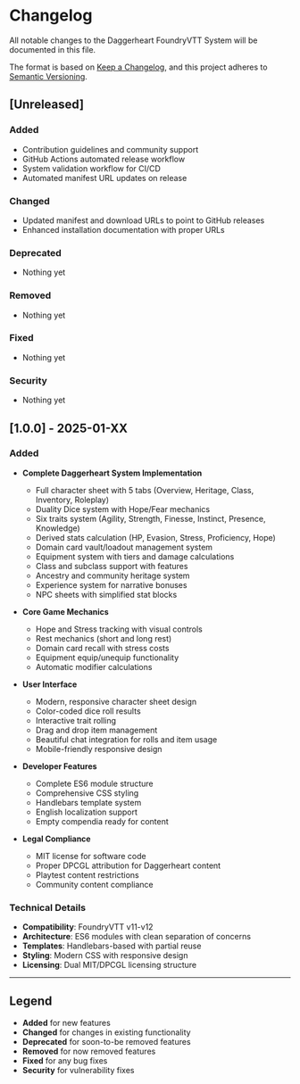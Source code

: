 # Changelog

All notable changes to the Daggerheart FoundryVTT System will be documented in this file.

The format is based on [Keep a Changelog](https://keepachangelog.com/en/1.0.0/),
and this project adheres to [Semantic Versioning](https://semver.org/spec/v2.0.0.html).

## [Unreleased]

### Added
- Contribution guidelines and community support
- GitHub Actions automated release workflow
- System validation workflow for CI/CD
- Automated manifest URL updates on release

### Changed
- Updated manifest and download URLs to point to GitHub releases
- Enhanced installation documentation with proper URLs

### Deprecated
- Nothing yet

### Removed
- Nothing yet

### Fixed
- Nothing yet

### Security
- Nothing yet

## [1.0.0] - 2025-01-XX

### Added
- **Complete Daggerheart System Implementation**
  - Full character sheet with 5 tabs (Overview, Heritage, Class, Inventory, Roleplay)
  - Duality Dice system with Hope/Fear mechanics
  - Six traits system (Agility, Strength, Finesse, Instinct, Presence, Knowledge)
  - Derived stats calculation (HP, Evasion, Stress, Proficiency, Hope)
  - Domain card vault/loadout management system
  - Equipment system with tiers and damage calculations
  - Class and subclass support with features
  - Ancestry and community heritage system
  - Experience system for narrative bonuses
  - NPC sheets with simplified stat blocks

- **Core Game Mechanics**
  - Hope and Stress tracking with visual controls
  - Rest mechanics (short and long rest)
  - Domain card recall with stress costs
  - Equipment equip/unequip functionality
  - Automatic modifier calculations

- **User Interface**
  - Modern, responsive character sheet design
  - Color-coded dice roll results
  - Interactive trait rolling
  - Drag and drop item management
  - Beautiful chat integration for rolls and item usage
  - Mobile-friendly responsive design

- **Developer Features**
  - Complete ES6 module structure
  - Comprehensive CSS styling
  - Handlebars template system
  - English localization support
  - Empty compendia ready for content

- **Legal Compliance**
  - MIT license for software code
  - Proper DPCGL attribution for Daggerheart content
  - Playtest content restrictions
  - Community content compliance

### Technical Details
- **Compatibility**: FoundryVTT v11-v12
- **Architecture**: ES6 modules with clean separation of concerns
- **Templates**: Handlebars-based with partial reuse
- **Styling**: Modern CSS with responsive design
- **Licensing**: Dual MIT/DPCGL licensing structure

---

## Legend

- **Added** for new features
- **Changed** for changes in existing functionality  
- **Deprecated** for soon-to-be removed features
- **Removed** for now removed features
- **Fixed** for any bug fixes
- **Security** for vulnerability fixes 